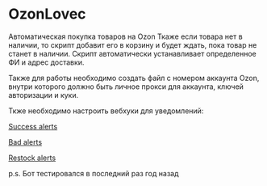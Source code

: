 # OzonLovec
Автоматическая покупка товаров на Ozon
Ткаже если товара нет в наличии, то скрипт добавит его в корзину и будет ждать, пока товар не станет в наличии. 
Скрипт автоматически устанавливает определенное ФИ и адрес доставки. 

Также для работы необходимо создать файл с номером аккаунта Ozon, внутри которого должно быть личное прокси для аккаунта, ключей авторизации и куки.

Ткже необходимо настроить вебхуки для уведомлений:

[Success alerts](https://i.imgur.com/hy36o55.png)

[Bad alerts](https://i.imgur.com/7bVGpRZ.png)

[Restock alerts](https://i.imgur.com/8NgtTTx.png)

p.s. Бот тестировался в последний раз год назад
